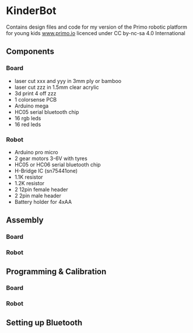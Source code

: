 KinderBot
=====

Contains design files and code for my version of the Primo robotic platform for young kids www.primo.io licenced under CC by-nc-sa 4.0 International
## Components

### Board
   - laser cut xxx and yyy in 3mm ply or bamboo
   - laser cut zzz in 1.5mm clear acrylic
   - 3d print 4 off zzz
   - 1 colorsense PCB
   - Arduino mega
   - HC05 serial bluetooth chip
   - 16 rgb leds
   - 16 red leds

### Robot
   - Arduino pro micro 
   - 2 gear motors 3-6V with tyres
   - HC05 or HC06 serial bluetooth chip
   - H-Bridge IC (sn75441one)
   - 1.1K resistor
   - 1.2K resistor
   - 2 12pin female header
   - 2 2pin male header
   - Battery holder for 4xAA
   
## Assembly

### Board

### Robot

## Programming & Calibration

### Board

### Robot

## Setting up Bluetooth
